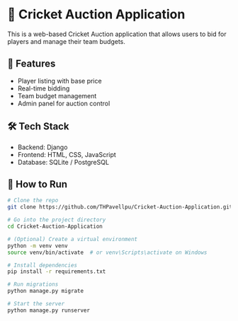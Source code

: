 # 🏏 Cricket Auction Application

This is a web-based Cricket Auction application that allows users to bid for players and manage their team budgets.

## 🔧 Features
- Player listing with base price
- Real-time bidding
- Team budget management
- Admin panel for auction control

## 🛠 Tech Stack
- Backend: Django
- Frontend: HTML, CSS, JavaScript
- Database: SQLite / PostgreSQL

## 🚀 How to Run

```bash
# Clone the repo
git clone https://github.com/THPavellpu/Cricket-Auction-Application.git

# Go into the project directory
cd Cricket-Auction-Application

# (Optional) Create a virtual environment
python -m venv venv
source venv/bin/activate  # or venv\Scripts\activate on Windows

# Install dependencies
pip install -r requirements.txt

# Run migrations
python manage.py migrate

# Start the server
python manage.py runserver
